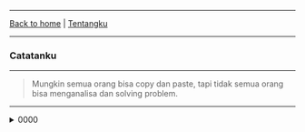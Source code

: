 * * *
[Back to home](https://gand0r.my.id/) | [Tentangku](https://gand0r.github.io/)
* * *

### Catatanku

* * *

> Mungkin semua orang bisa copy dan paste, tapi tidak semua orang bisa menganalisa dan solving problem.


* * *

<details><summary>0000</summary>
<p>
   mengganti Dns dengan menggunakan wmic (sudah di coba di windows 7 sp1)
    
   - wmic nicconfig where (IPEnabled=TRUE) call SetDNSServerSearchOrder ()
   - wmic nicconfig where (IPEnabled=TRUE) call SetDNSServerSearchOrder ("8.8.8.8", "8.8.4.4")
   
</p>
</details>
